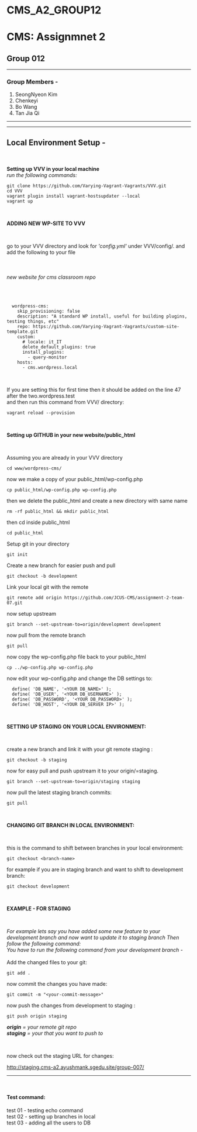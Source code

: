 # CMS_A2_GROUP12
# CMS: Assignmnet 2
## Group 012

------------------------------------
### Group Members -

1. SeongNyeon Kim
2. Chenkeyi
3. Bo Wang
4. Tan Jia Qi
------------------------------------

------------------------------------
## Local Environment Setup -
<br/><br/>
**Setting up VVV in your local machine**
<br/>
*run the following commands:*

```
git clone https://github.com/Varying-Vagrant-Vagrants/VVV.git
cd VVV
vagrant plugin install vagrant-hostsupdater --local
vagrant up
```

<br/>

**ADDING NEW WP-SITE TO VVV**

<br/>

go to your VVV directory and look for _'config.yml'_ under VVV/config/. 
and add the following to your file

<br/>

###### new website for cms classroom repo

<br/>

```
  wordpress-cms:
    skip_provisioning: false
    description: "A standard WP install, useful for building plugins, testing things, etc"
    repo: https://github.com/Varying-Vagrant-Vagrants/custom-site-template.git
    custom:
      # locale: it_IT
      delete_default_plugins: true
      install_plugins:
        - query-monitor
    hosts:
      - cms.wordpress.local
 ```
 
<br/>

If you are setting this for first time then it should be added on the line 47 after the two.wordpress.test<br/>
and then run this command from VVV/ directory:<br/>
```
vagrant reload --provision
```

<br/>

**Setting up GITHUB in your new website/public_html**

<br/>

Assuming you are already in your VVV directory<br/>
```
cd www/wordpress-cms/
```

now we make a copy of your public_html/wp-config.php<br/>
```
cp public_html/wp-config.php wp-config.php
```

then we delete the public_html and create a new directory with same name<br/>
```
rm -rf public_html && mkdir public_html
```

then cd inside public_html<br/>
```
cd public_html
```

Setup git in your directory<br/>
```
git init
```

Create a new branch for easier push and pull<br/>
```
git checkout -b development
```

Link your local git with the remote<br/>
```
git remote add origin https://github.com/JCUS-CMS/assignment-2-team-07.git
```

now setup upstream<br/>
```
git branch --set-upstream-to=origin/development development
```

now pull from the remote branch<br/>
```
git pull
```

now copy the wp-config.php file back to your public_html<br/>
```
cp ../wp-config.php wp-config.php
```

now edit your wp-config.php and change the DB settings to:<br/>

```
  define( 'DB_NAME', '<YOUR DB_NAME>' );  
  define( 'DB_USER', '<YOUR DB_USERNAME>' );  
  define( 'DB_PASSWORD', '<YOUR DB_PASSWORD>' );  
  define( 'DB_HOST', '<YOUR DB_SERVER IP>' );  
```

<br/>
  
**SETTING UP STAGING ON YOUR LOCAL ENVIRONMENT:**

<br/>

create a new branch and link it with your git remote staging <branch>:<br/>
  
```
git checkout -b staging
```

now for easy pull and push upstream it to your origin/<branch>=staging.<br/>
  
```
git branch --set-upstream-to=origin/staging staging
```

now pull the latest staging branch commits:<br/>

```
git pull
```

<br/>

**CHANGING GIT BRANCH IN LOCAL ENVIRONMENT:**

<br/>

this is the command to shift between branches in your local environment:<br/>

```
git checkout <branch-name>
```

for example if you are in staging branch and want to shift to development branch:<br/>

```
git checkout development
```

<br/>

**EXAMPLE - FOR STAGING**

<br/>

_For example lets say you have added some new feature to your development branch and now want to update it to staging branch
Then follow the following command:<br/>
You have to run the following command from your development branch -_<br/>
<br/>
Add the changed files to your git:

```
git add .
```

now commit the changes you have made:<br/>

```
git commit -m "<your-commit-message>"
```

now push the changes from development to staging :<br/>

```
git push origin staging
```

_**origin** = your remote git repo_
<br/>
_**staging** = your <branch> that you want to push to_

<br/>
  
now check out the staging URL for changes:<br/>

http://staging.cms-a2.ayushmank.sgedu.site/group-007/<br/>

------------------------------------

<br/>
  
#### Test command:
test 01 - testing echo command<br/>
test 02 - setting up branches in local<br/>
test 03 - adding all the users to DB<br/>
